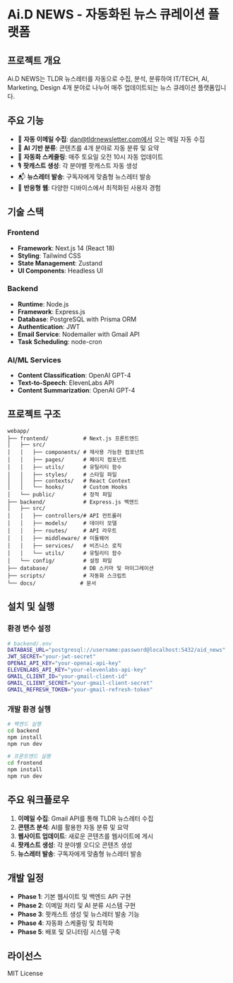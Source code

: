 # Ai.D NEWS - 자동화된 뉴스 큐레이션 플랫폼

## 프로젝트 개요
Ai.D NEWS는 TLDR 뉴스레터를 자동으로 수집, 분석, 분류하여 IT/TECH, AI, Marketing, Design 4개 분야로 나누어 매주 업데이트되는 뉴스 큐레이션 플랫폼입니다.

## 주요 기능
- 📧 **자동 이메일 수집**: dan@tldrnewsletter.com에서 오는 메일 자동 수집
- 🤖 **AI 기반 분류**: 콘텐츠를 4개 분야로 자동 분류 및 요약
- 📅 **자동화 스케줄링**: 매주 토요일 오전 10시 자동 업데이트
- 🎙️ **팟캐스트 생성**: 각 분야별 팟캐스트 자동 생성
- 📬 **뉴스레터 발송**: 구독자에게 맞춤형 뉴스레터 발송
- 📱 **반응형 웹**: 다양한 디바이스에서 최적화된 사용자 경험

## 기술 스택
### Frontend
- **Framework**: Next.js 14 (React 18)
- **Styling**: Tailwind CSS
- **State Management**: Zustand
- **UI Components**: Headless UI

### Backend
- **Runtime**: Node.js
- **Framework**: Express.js
- **Database**: PostgreSQL with Prisma ORM
- **Authentication**: JWT
- **Email Service**: Nodemailer with Gmail API
- **Task Scheduling**: node-cron

### AI/ML Services
- **Content Classification**: OpenAI GPT-4
- **Text-to-Speech**: ElevenLabs API
- **Content Summarization**: OpenAI GPT-4

## 프로젝트 구조
```
webapp/
├── frontend/           # Next.js 프론트엔드
│   ├── src/
│   │   ├── components/ # 재사용 가능한 컴포넌트
│   │   ├── pages/      # 페이지 컴포넌트
│   │   ├── utils/      # 유틸리티 함수
│   │   ├── styles/     # 스타일 파일
│   │   ├── contexts/   # React Context
│   │   └── hooks/      # Custom Hooks
│   └── public/         # 정적 파일
├── backend/            # Express.js 백엔드
│   ├── src/
│   │   ├── controllers/# API 컨트롤러
│   │   ├── models/     # 데이터 모델
│   │   ├── routes/     # API 라우트
│   │   ├── middleware/ # 미들웨어
│   │   ├── services/   # 비즈니스 로직
│   │   └── utils/      # 유틸리티 함수
│   └── config/         # 설정 파일
├── database/           # DB 스키마 및 마이그레이션
├── scripts/            # 자동화 스크립트
└── docs/              # 문서
```

## 설치 및 실행

### 환경 변수 설정
```bash
# backend/.env
DATABASE_URL="postgresql://username:password@localhost:5432/aid_news"
JWT_SECRET="your-jwt-secret"
OPENAI_API_KEY="your-openai-api-key"
ELEVENLABS_API_KEY="your-elevenlabs-api-key"
GMAIL_CLIENT_ID="your-gmail-client-id"
GMAIL_CLIENT_SECRET="your-gmail-client-secret"
GMAIL_REFRESH_TOKEN="your-gmail-refresh-token"
```

### 개발 환경 실행
```bash
# 백엔드 실행
cd backend
npm install
npm run dev

# 프론트엔드 실행
cd frontend
npm install
npm run dev
```

## 주요 워크플로우
1. **이메일 수집**: Gmail API를 통해 TLDR 뉴스레터 수집
2. **콘텐츠 분석**: AI를 활용한 자동 분류 및 요약
3. **웹사이트 업데이트**: 새로운 콘텐츠를 웹사이트에 게시
4. **팟캐스트 생성**: 각 분야별 오디오 콘텐츠 생성
5. **뉴스레터 발송**: 구독자에게 맞춤형 뉴스레터 발송

## 개발 일정
- **Phase 1**: 기본 웹사이트 및 백엔드 API 구현
- **Phase 2**: 이메일 처리 및 AI 분류 시스템 구현
- **Phase 3**: 팟캐스트 생성 및 뉴스레터 발송 기능
- **Phase 4**: 자동화 스케줄링 및 최적화
- **Phase 5**: 배포 및 모니터링 시스템 구축

## 라이선스
MIT License